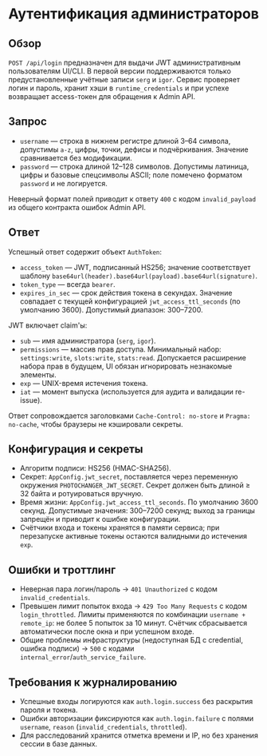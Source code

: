 # Аутентификация администраторов

## Обзор
`POST /api/login` предназначен для выдачи JWT административным пользователям UI/CLI.
В первой версии поддерживаются только предустановленные учётные записи `serg` и `igor`.
Сервис проверяет логин и пароль, хранит хэши в `runtime_credentials` и при успехе
возвращает access-токен для обращения к Admin API.

## Запрос
- `username` — строка в нижнем регистре длиной 3–64 символа, допустимы `a-z`, цифры,
  точки, дефисы и подчёркивания. Значение сравнивается без модификации.
- `password` — строка длиной 12–128 символов. Допустимы латиница, цифры и базовые
  спецсимволы ASCII; поле помечено форматом `password` и не логируется.

Неверный формат полей приводит к ответу `400` с кодом `invalid_payload` из общего
контракта ошибок Admin API.

## Ответ
Успешный ответ содержит объект `AuthToken`:
- `access_token` — JWT, подписанный HS256; значение соответствует шаблону
  `base64url(header).base64url(payload).base64url(signature)`.
- `token_type` — всегда `bearer`.
- `expires_in_sec` — срок действия токена в секундах. Значение совпадает с текущей
  конфигурацией `jwt_access_ttl_seconds` (по умолчанию 3600). Допустимый диапазон: 300–7200.

JWT включает claim'ы:
- `sub` — имя администратора (`serg`, `igor`).
- `permissions` — массив прав доступа. Минимальный набор: `settings:write`, `slots:write`,
  `stats:read`. Допускается расширение набора прав в будущем, UI обязан игнорировать незнакомые
  элементы.
- `exp` — UNIX-время истечения токена.
- `iat` — момент выпуска (используется для аудита и валидации re-issue).

Ответ сопровождается заголовками `Cache-Control: no-store` и `Pragma: no-cache`, чтобы
браузеры не кэшировали секреты.

## Конфигурация и секреты
- Алгоритм подписи: HS256 (HMAC-SHA256).
- Секрет: `AppConfig.jwt_secret`, поставляется через переменную окружения
  `PHOTOCHANGER_JWT_SECRET`. Секрет должен быть длиной ≥ 32 байта и ротуироваться вручную.
- Время жизни: `AppConfig.jwt_access_ttl_seconds`. По умолчанию 3600 секунд. Допустимые
  значения: 300–7200 секунд; выход за границы запрещён и приводит к ошибке конфигурации.
- Счётчики входа и токены хранятся в памяти сервиса; при перезапуске активные токены остаются
  валидными до истечения `exp`.

## Ошибки и троттлинг
- Неверная пара логин/пароль → `401 Unauthorized` с кодом `invalid_credentials`.
- Превышен лимит попыток входа → `429 Too Many Requests` с кодом `login_throttled`.
  Лимиты применяются по комбинации `username + remote_ip`: не более 5 попыток за 10 минут.
  Счётчик сбрасывается автоматически после окна и при успешном входе.
- Общие проблемы инфраструктуры (недоступная БД с credential, ошибка подписи) → `500`
  с кодами `internal_error`/`auth_service_failure`.

## Требования к журналированию
- Успешные входы логируются как `auth.login.success` без раскрытия пароля и токена.
- Ошибки авторизации фиксируются как `auth.login.failure` с полями `username`, `reason`
  (`invalid_credentials`, `throttled`).
- Для расследований хранится отметка времени и IP, но без хранения сессии в базе данных.

